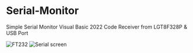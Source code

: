# Serial-Monitor
Simple Serial Monitor Visual Basic 2022 Code  Receiver from LGT8F328P &amp; USB Port


![FT232](https://github.com/JackBerg/Serial-Monitor/assets/66843365/1de466fd-f55b-440e-8f7b-a308edbbf550)
![Serial screen](https://github.com/JackBerg/Serial-Monitor/assets/66843365/dd7f7ca7-d375-449a-aa18-cd9b952383c7)
